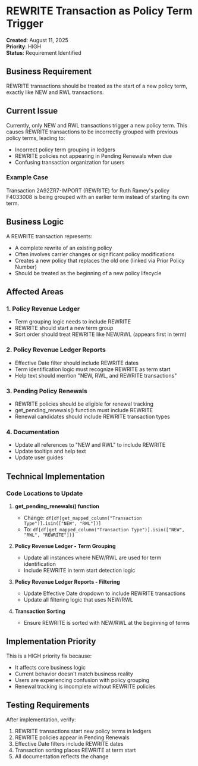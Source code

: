 # REWRITE Transaction as Policy Term Trigger

**Created**: August 11, 2025  
**Priority**: HIGH  
**Status**: Requirement Identified

## Business Requirement

REWRITE transactions should be treated as the start of a new policy term, exactly like NEW and RWL transactions.

## Current Issue

Currently, only NEW and RWL transactions trigger a new policy term. This causes REWRITE transactions to be incorrectly grouped with previous policy terms, leading to:
- Incorrect policy term grouping in ledgers
- REWRITE policies not appearing in Pending Renewals when due
- Confusing transaction organization for users

### Example Case
Transaction 2A92ZR7-IMPORT (REWRITE) for Ruth Ramey's policy F4033008 is being grouped with an earlier term instead of starting its own term.

## Business Logic

A REWRITE transaction represents:
- A complete rewrite of an existing policy
- Often involves carrier changes or significant policy modifications  
- Creates a new policy that replaces the old one (linked via Prior Policy Number)
- Should be treated as the beginning of a new policy lifecycle

## Affected Areas

### 1. Policy Revenue Ledger
- Term grouping logic needs to include REWRITE
- REWRITE should start a new term group
- Sort order should treat REWRITE like NEW/RWL (appears first in term)

### 2. Policy Revenue Ledger Reports  
- Effective Date filter should include REWRITE dates
- Term identification logic must recognize REWRITE as term start
- Help text should mention "NEW, RWL, and REWRITE transactions"

### 3. Pending Policy Renewals
- REWRITE policies should be eligible for renewal tracking
- get_pending_renewals() function must include REWRITE
- Renewal candidates should include REWRITE transaction types

### 4. Documentation
- Update all references to "NEW and RWL" to include REWRITE
- Update tooltips and help text
- Update user guides

## Technical Implementation

### Code Locations to Update

1. **get_pending_renewals() function**
   - Change: `df[df[get_mapped_column("Transaction Type")].isin(["NEW", "RWL"])]`
   - To: `df[df[get_mapped_column("Transaction Type")].isin(["NEW", "RWL", "REWRITE"])]`

2. **Policy Revenue Ledger - Term Grouping**
   - Update all instances where NEW/RWL are used for term identification
   - Include REWRITE in term start detection logic

3. **Policy Revenue Ledger Reports - Filtering**
   - Update Effective Date dropdown to include REWRITE transactions
   - Update all filtering logic that uses NEW/RWL

4. **Transaction Sorting**
   - Ensure REWRITE is sorted with NEW/RWL at the beginning of terms

## Implementation Priority

This is a HIGH priority fix because:
- It affects core business logic
- Current behavior doesn't match business reality
- Users are experiencing confusion with policy grouping
- Renewal tracking is incomplete without REWRITE policies

## Testing Requirements

After implementation, verify:
1. REWRITE transactions start new policy terms in ledgers
2. REWRITE policies appear in Pending Renewals
3. Effective Date filters include REWRITE dates
4. Transaction sorting places REWRITE at term start
5. All documentation reflects the change